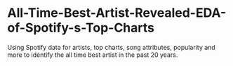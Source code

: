 # All-Time-Best-Artist-Revealed-EDA-of-Spotify-s-Top-Charts
Using Spotify data for artists, top charts, song attributes, popularity and more to identify the all time best artist in the past 20 years.
